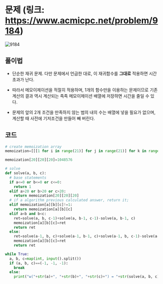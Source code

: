 # 문제 (링크: https://www.acmicpc.net/problem/9184)
![9184](https://user-images.githubusercontent.com/47918242/176200214-a5f061b6-7967-4509-b731-f497496e5597.png)

## 풀이법

* 단순한 재귀 문제. 다만 문제에서 언급한 대로, 이 재귀함수를 **그대로** 적용하면 시간 초과가 난다.

* 따라서 메모이제이션을 적절히 적용하며, 1개의 함수만을 이용하는 문제이므로 기존 계산의 결과 역시 계산되는 족족 메모이제이션 배열에 저장하면 시간을 줄일 수 있다.

* 문제의 앞의 2개 조건을 만족하지 않는 범의 내의 수는 배열에 넣을 필요가 없으며, 계산할 때 사전에 기저조건을 만들어 빼 버린다.

## 코드
```python
# create memoization array
memoization=[[[1 for i in range(21)] for j in range(21)] for k in range(21)]

memoization[20][20][20]=1048576

# solve
def solve(a, b, c):
  # base statements
  if a<=0 or b<=0 or c<=0:
    return 1
  elif a>20 or b>20 or c>20:
    return memoization[20][20][20]
  # if a algorithm previous calculated answer, return it;
  elif memoization[a][b][c]!=1:
    return memoization[a][b][c]
  elif a<b and b<c:
    ret=solve(a, b, c-1)+solve(a, b-1, c-1)-solve(a, b-1, c)
    memoization[a][b][c]=ret
    return ret
  else:
    ret=solve(a-1, b, c)+solve(a-1, b-1, c)+solve(a-1, b, c-1)-solve(a-1, b-1, c-1)
    memoization[a][b][c]=ret
    return ret

while True:
  a, b, c=map(int, input().split())
  if (a, b, c)==(-1, -1, -1):
    break
  else:
    print("w("+str(a)+", "+str(b)+", "+str(c)+") = "+str(solve(a, b, c)))
```
